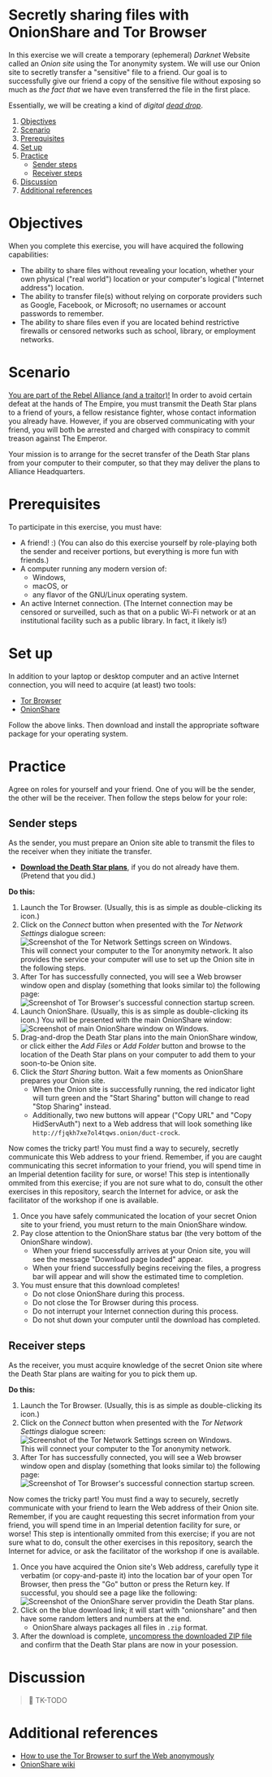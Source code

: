 # Secretly sharing files with OnionShare and Tor Browser

In this exercise we will create a temporary (ephemeral) *Darknet* Website called an *Onion site* using the Tor anonymity system. We will use our Onion site to secretly transfer a "sensitive" file to a friend. Our goal is to successfully give our friend a copy of the sensitive file without exposing so much as *the fact that* we have even transferred the file in the first place.

Essentially, we will be creating a kind of *digital [dead drop](https://en.wikipedia.org/wiki/Dead_drop)*.

1. [Objectives](#objectives)
1. [Scenario](#scenario)
1. [Prerequisites](#prerequisites)
1. [Set up](#set-up)
1. [Practice](#practice)
    * [Sender steps](#sender-steps)
    * [Receiver steps](#receiver-steps)
1. [Discussion](#discussion)
1. [Additional references](#additional-references)

# Objectives

When you complete this exercise, you will have acquired the following capabilities:

* The ability to share files without revealing your location, whether your own physical ("real world") location or your computer's logical ("Internet address") location.
* The ability to transfer file(s) without relying on corporate providers such as Google, Facebook, or Microsoft; no usernames or account passwords to remember.
* The ability to share files even if you are located behind restrictive firewalls or censored networks such as school, library, or employment networks.

# Scenario

[You are part of the Rebel Alliance (and a traitor)!](https://www.youtube.com/watch?v=2XOzyBQ594E) In order to avoid certain defeat at the hands of The Empire, you must transmit the Death Star plans to a friend of yours, a fellow resistance fighter, whose contact information you already have. However, if you are observed communicating with your friend, you will both be arrested and charged with conspiracy to commit treason against The Emperor.

Your mission is to arrange for the secret transfer of the Death Star plans from your computer to their computer, so that they may deliver the plans to Alliance Headquarters.

# Prerequisites

To participate in this exercise, you must have:

* A friend! :) (You can also do this exercise yourself by role-playing both the sender and receiver portions, but everything is more fun with friends.)
* A computer running any modern version of:
    * Windows,
    * macOS, or
    * any flavor of the GNU/Linux operating system.
* An active Internet connection. (The Internet connection may be censored or surveilled, such as that on a public Wi-Fi network or at an institutional facility such as a public library. In fact, it likely is!)

# Set up

In addition to your laptop or desktop computer and an active Internet connection, you will need to acquire (at least) two tools:

* [Tor Browser](https://www.torproject.org/download/download-easy.html)
* [OnionShare](https://onionshare.org/)

Follow the above links. Then download and install the appropriate software package for your operating system.

# Practice

Agree on roles for yourself and your friend. One of you will be the sender, the other will be the receiver. Then follow the steps below for your role:

## Sender steps

As the sender, you must prepare an Onion site able to transmit the files to the receiver when they initiate the transfer.

* **[Download the Death Star plans](Death_Star_Owner%27s_Technical_Manual_blueprints.jpg)**, if you do not already have them. (Pretend that you did.)

**Do this:**

1. Launch the Tor Browser. (Usually, this is as simple as double-clicking its icon.)
1. Click on the *Connect* button when presented with the *Tor Network Settings* dialogue screen:  
   ![Screenshot of the Tor Network Settings screen on Windows.](https://web.archive.org/web/20170303022410/http://core0.staticworld.net/images/article/2014/09/firsttimetor-100449209-orig.png)  
   This will connect your computer to the Tor anonymity network. It also provides the service your computer will use to set up the Onion site in the following steps.
1. After Tor has successfully connected, you will see a Web browser window open and display (something that looks similar to) the following page:  
   ![Screenshot of Tor Browser's successful connection startup screen.](https://web.archive.org/web/20170303022638/http://core0.staticworld.net/images/article/2014/09/torbrowserhero-100449223-orig.png)
1. Launch OnionShare. (Usually, this is as simple as double-clicking its icon.) You will be presented with the main OnionShare window:  
   ![Screenshot of main OnionShare window on Windows.](https://web.archive.org/web/20170303022952/https://cdn.ghacks.net/wp-content/uploads/2017/03/onionshare.png)
1. Drag-and-drop the Death Star plans into the main OnionShare window, or click either the *Add Files* or *Add Folder* button and browse to the location of the Death Star plans on your computer to add them to your soon-to-be Onion site.
1. Click the *Start Sharing* button. Wait a few moments as OnionShare prepares your Onion site.
    * When the Onion site is successfully running, the red indicator light will turn green and the "Start Sharing" button will change to read "Stop Sharing" instead.
    * Additionally, two new buttons will appear ("Copy URL" and "Copy HidServAuth") next to a Web address that will look something like `http://fjqkh7xe7ol4tqws.onion/duct-crock`.

Now comes the tricky part! You must find a way to securely, secretly communicate this Web address to your friend. Remember, if you are caught communicating this secret information to your friend, you will spend time in an Imperial detention facility for sure, or worse! This step is intentionally ommited from this exercise; if you are not sure what to do, consult the other exercises in this repository, search the Internet for advice, or ask the facilitator of the workshop if one is available.

1. Once you have safely communicated the location of your secret Onion site to your friend, you must return to the main OnionShare window.
1. Pay close attention to the OnionShare status bar (the very bottom of the OnionShare window).
    * When your friend successfully arrives at your Onion site, you will see the message "Download page loaded" appear.
    * When your friend successfully begins receiving the files, a progress bar will appear and will show the estimated time to completion.
1. You must ensure that this download completes!
    * Do not close OnionShare during this process.
    * Do not close the Tor Browser during this process.
    * Do not interrupt your Internet connection during this process.
    * Do not shut down your computer until the download has completed.

## Receiver steps

As the receiver, you must acquire knowledge of the secret Onion site where the Death Star plans are waiting for you to pick them up.

**Do this:**

1. Launch the Tor Browser. (Usually, this is as simple as double-clicking its icon.)
1. Click on the *Connect* button when presented with the *Tor Network Settings* dialogue screen:  
   ![Screenshot of the Tor Network Settings screen on Windows.](https://web.archive.org/web/20170303022410/http://core0.staticworld.net/images/article/2014/09/firsttimetor-100449209-orig.png)  
   This will connect your computer to the Tor anonymity network.
1. After Tor has successfully connected, you will see a Web browser window open and display (something that looks similar to) the following page:  
   ![Screenshot of Tor Browser's successful connection startup screen.](https://web.archive.org/web/20170303022638/http://core0.staticworld.net/images/article/2014/09/torbrowserhero-100449223-orig.png)

Now comes the tricky part! You must find a way to securely, secretly communicate with your friend to learn the Web address of their Onion site. Remember, if you are caught requesting this secret information from your friend, you will spend time in an Imperial detention facility for sure, or worse! This step is intentionally ommited from this exercise; if you are not sure what to do, consult the other exercises in this repository, search the Internet for advice, or ask the facilitator of the workshop if one is available.

1. Once you have acquired the Onion site's Web address, carefully type it verbatim (or copy-and-paste it) into the location bar of your open Tor Browser, then press the "Go" button or press the Return key. If successful, you should see a page like the following:  
   ![Screenshot of the OnionShare server providin the Death Star plans.](https://web.archive.org/web/20170303030140/https://i.imgur.com/4lSL92q.png)
1. Click on the blue download link; it will start with "onionshare" and then have some random letters and numbers at the end.
    * OnionShare always packages all files in `.zip` format.
1. After the download is complete, [uncompress the downloaded ZIP file](http://www.computerhope.com/issues/ch000506.htm) and confirm that the Death Star plans are now in your posession.

# Discussion

> :construction: TK-TODO

# Additional references

* [How to use the Tor Browser to surf the Web anonymously](http://www.pcworld.com/article/2686467/how-to-use-the-tor-browser-to-surf-the-web-anonymously.html)
* [OnionShare wiki](https://github.com/micahflee/onionshare/wiki)
